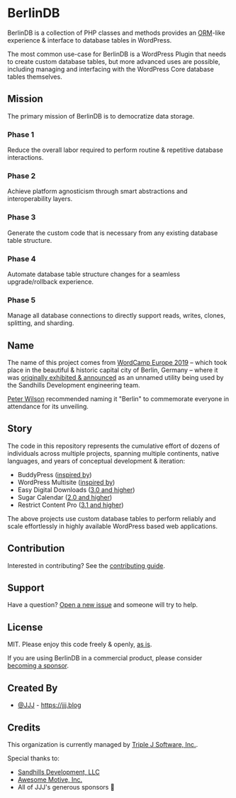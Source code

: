 # BerlinDB

BerlinDB is a collection of PHP classes and methods provides an <a href="https://en.wikipedia.org/wiki/Object-relational_mapping">ORM</a>-like experience & interface to database tables in WordPress.

The most common use-case for BerlinDB is a WordPress Plugin that needs to create custom database tables, but more advanced uses are possible, including managing and interfacing with the WordPress Core database tables themselves.

## Mission

The primary mission of BerlinDB is to democratize data storage.

### Phase 1
Reduce the overall labor required to perform routine & repetitive database interactions.

### Phase 2
Achieve platform agnosticism through smart abstractions and interoperability layers.

### Phase 3
Generate the custom code that is necessary from any existing database table structure.

### Phase 4
Automate database table structure changes for a seamless upgrade/rollback experience.

### Phase 5
Manage all database connections to directly support reads, writes, clones, splitting, and sharding.

## Name

The name of this project comes from [WordCamp Europe 2019](https://europe.wordcamp.org/2019/) – which took place in the beautiful & historic capital city of Berlin, Germany – where it was <a href="https://jjj.blog/wceu-2019/">originally exhibited & announced</a> as an unnamed utility being used by the Sandhills Development engineering team.

<a href="https://peterwilson.cc">Peter Wilson</a> recommended naming it "Berlin" to commemorate everyone in attendance for its unveiling.

## Story

The code in this repository represents the cumulative effort of dozens of individuals across multiple projects, spanning multiple continents, native languages, and years of conceptual development & iteration:

* BuddyPress (<a href="https://buddypress.org">inspired by</a>)
* WordPress Multisite (<a href="https://make.wordpress.org/core/components/networks-sites/">inspired by</a>)
* Easy Digital Downloads (<a href="https://github.com/easydigitaldownloads/easy-digital-downloads/tree/release/3.0">3.0 and higher</a>)
* Sugar Calendar (<a href="https://github.com/sugarcalendar/sugar-event-calendar-lite">2.0 and higher</a>)
* Restrict Content Pro (<a href="https://github.com/restrictcontentpro">3.1 and higher</a>)

The above projects use custom database tables to perform reliably and scale effortlessly in highly available WordPress based web applications.

## Contribution

Interested in contributing? See the [contributing guide](/CONTRIBUTING.md).

## Support

Have a question? [Open a new issue](https://github.com/berlindb/core/issues/new) and someone will try to help.

## License

MIT. Please enjoy this code freely & openly, [as is](/LICENSE).

If you are using BerlinDB in a commercial product, please consider [becoming a sponsor](https://github.com/sponsors/jjj?frequency=recurring&sponsor=jjj).

## Created By

- [@JJJ](https://twitter.com/JJJ) - https://jjj.blog

## Credits

This organization is currently managed by <a href="https://jjj.software">Triple J Software, Inc.</a>.

Special thanks to:
- <a href="https://sandhillsdev.com">Sandhills Development, LLC</a>
- <a href="https://awesomemotive.com">Awesome Motive, Inc.</a>
- All of JJJ's generous sponsors 💛